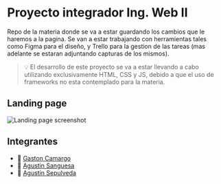 # Proyecto integrador Ing. Web II

Repo de la materia donde se va a estar guardando los cambios que le haremos a la pagina. Se van a estar trabajando con herramientas tales como Figma para el diseño, y Trello para la gestion de las tareas (mas adelante se estaran adjuntando capturas de los mismos).

> :bulb: El desarrollo de este proyecto se va a estar llevando a cabo utilizando exclusivamente HTML, CSS y JS, debido a que el uso de frameworks no esta contemplado para la materia.

## Landing page

![Landing page screenshot](https://i.imgur.com/th5ZlPb.jpeg)

## Integrantes

- :bust_in_silhouette: [Gaston Camargo](https://github.com/sharkymid)
- :bust_in_silhouette: [Agustin Sanguesa](https://github.com/agussanguesa32)
- :bust_in_silhouette: [Agustin Sepulveda](https://github.com/AguuSz)
